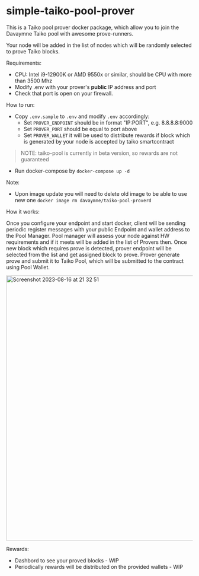 # simple-taiko-pool-prover

This is a Taiko pool prover docker package, which allow you to join the Davaymne Taiko pool with awesome prove-runners.

Your node will be added in the list of nodes which will be randomly selected to prove Taiko blocks.

Requirements:
 - CPU: Intel i9-12900K or AMD 9550x or similar, should be CPU with more than 3500 Mhz
 - Modify .env with your prover's **public** IP address and port
 - Check that port is open on your firewall.

How to run:
 - Copy `.env.sample` to `.env` and modify `.env` accordingly:
   - Set `PROVER_ENDPOINT` should be in format "IP:PORT", e.g. 8.8.8.8:9000
   - Set `PROVER_PORT` should be equal to port above
   - Set `PROVER_WALLET` it will be used to distribute rewards if block which is generated by your node is accepted by taiko smartcontract
 
> NOTE: taiko-pool is currently in beta version, so rewards are not guaranteed 
  
 - Run docker-compose by `docker-compose up -d`

Note:
 - Upon image update you will need to delete old image to be able to use new one `docker image rm davaymne/taiko-pool-proverd`

How it works:

Once you configure your endpoint and start docker, client will be sending periodic register messages with your public Endpoint and wallet address to the Pool Manager.
Pool manager will assess your node against HW requirements and if it meets will be added in the list of Provers then.
Once new block which requires prove is detected, prover endpoint will be selected from the list and get assigned block to prove.
Prover generate prove and submit it to Taiko Pool, which will be submitted to the contract using Pool Wallet.

<img width="715" alt="Screenshot 2023-08-16 at 21 32 51" src="https://github.com/davaymne/simple-taiko-pool-prover/assets/29555611/f56bac16-b22f-4dcc-b66e-5dd6035734b7">


Rewards:

 - Dashbord to see your proved blocks - WIP
 - Periodically rewards will be distributed on the provided wallets - WIP

